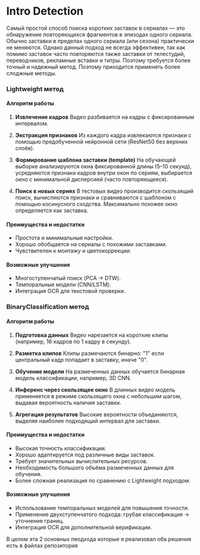 # Intro Detection

Самый простой способ поиска коротких заставок в сериалах — это обнаружение повторяющихся фрагментов в эпизодах одного сериала. Обычно заставки в пределах одного сериала (или сезона) практически не меняются. Однако данный подход не всегда эффективен, так как помимо заставок часто повторяются также заставки от телестудий, переводчиков, рекламные вставки и титры. Поэтому требуется более точный и надежный метод. Поэтому приходится применять более слоджные методы.

### Lightweight метод

#### Алгоритм работы

1. **Извлечение кадров**
   Видео разбивается на кадры с фиксированным интервалом.

2. **Экстракция признаков**
   Из каждого кадра извлекаются признаки с помощью предобученной нейронной сети (ResNet50 без верхних слоёв).

3. **Формирование шаблона заставки (template)**
   На обучающей выборке анализируются окна фиксированной длины (5–10 секунд), усредняются признаки кадров внутри окон по сериям, выбирается окно с минимальной дисперсией (часто повторяющееся).

4. **Поиск в новых сериях**
   В тестовых видео производится скользящий поиск, вычисляются признаки и сравниваются с шаблоном с помощью косинусного сходства. Максимально похожее окно определяется как заставка.

#### Преимущества и недостатки

* Простота и минимальные настройки.
* Хорошо обобщается на сериалы с похожими заставками.
* Чувствителен к монтажу и цветокоррекции.

#### Возможные улучшения

* Многоступенчатый поиск (PCA → DTW).
* Темпоральные модели (CNN/LSTM).
* Интеграция OCR для текстовой проверки.

### BinaryСlassification метод 

#### Алгоритм работы

1. **Подготовка данных**
   Видео нарезается на короткие клипы (например, 16 кадров по 1 кадру в секунду).

2. **Разметка клипов**
   Клипы размечаются бинарно: "1" если центральный кадр попадает в заставку, иначе "0".

3. **Обучение модели**
   На размеченных данных обучается бинарная модель классификации, например, 3D CNN.

4. **Инференс через скользящее окно**
   В длинных видео модель применяется в режиме скользящего окна с небольшим шагом, выдавая вероятность наличия заставки.

5. **Агрегация результатов**
   Высокие вероятности объединяются, выделяя наиболее подходящий интервал для заставки.

#### Преимущества и недостатки

* Высокая точность классификации.
* Хорошо адаптируется под различные виды заставок.
* Требует значительных вычислительных ресурсов.
* Необходимость большого объёма размеченных данных для обучения.
* Более сложная реализация по сравнению с Lightweight подходом.

#### Возможные улучшения

* Использование темпоральных моделей для повышения точности.
* Применение двухступенчатого подхода: грубая классификация → уточнение границ.
* Интеграция OCR для дополнительной верификации.

В целом эта 2 основных пеодхода которые я реализовал оба решения есть в файлах репозитория
